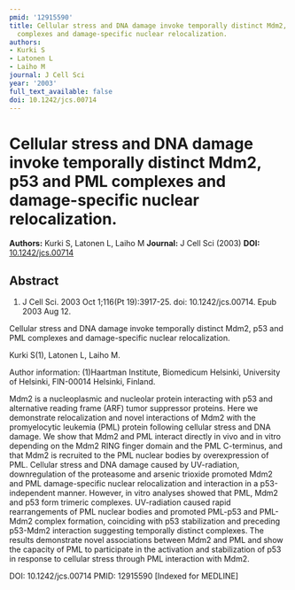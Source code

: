 ```yaml
---
pmid: '12915590'
title: Cellular stress and DNA damage invoke temporally distinct Mdm2, p53 and PML
  complexes and damage-specific nuclear relocalization.
authors:
- Kurki S
- Latonen L
- Laiho M
journal: J Cell Sci
year: '2003'
full_text_available: false
doi: 10.1242/jcs.00714
---
```


# Cellular stress and DNA damage invoke temporally distinct Mdm2, p53 and PML complexes and damage-specific nuclear relocalization.
**Authors:** Kurki S, Latonen L, Laiho M
**Journal:** J Cell Sci (2003)
**DOI:** [10.1242/jcs.00714](https://doi.org/10.1242/jcs.00714)

## Abstract

1. J Cell Sci. 2003 Oct 1;116(Pt 19):3917-25. doi: 10.1242/jcs.00714. Epub 2003
Aug  12.

Cellular stress and DNA damage invoke temporally distinct Mdm2, p53 and PML 
complexes and damage-specific nuclear relocalization.

Kurki S(1), Latonen L, Laiho M.

Author information:
(1)Haartman Institute, Biomedicum Helsinki, University of Helsinki, FIN-00014 
Helsinki, Finland.

Mdm2 is a nucleoplasmic and nucleolar protein interacting with p53 and 
alternative reading frame (ARF) tumor suppressor proteins. Here we demonstrate 
relocalization and novel interactions of Mdm2 with the promyelocytic leukemia 
(PML) protein following cellular stress and DNA damage. We show that Mdm2 and 
PML interact directly in vivo and in vitro depending on the Mdm2 RING finger 
domain and the PML C-terminus, and that Mdm2 is recruited to the PML nuclear 
bodies by overexpression of PML. Cellular stress and DNA damage caused by 
UV-radiation, downregulation of the proteasome and arsenic trioxide promoted 
Mdm2 and PML damage-specific nuclear relocalization and interaction in a 
p53-independent manner. However, in vitro analyses showed that PML, Mdm2 and p53 
form trimeric complexes. UV-radiation caused rapid rearrangements of PML nuclear 
bodies and promoted PML-p53 and PML-Mdm2 complex formation, coinciding with p53 
stabilization and preceding p53-Mdm2 interaction suggesting temporally distinct 
complexes. The results demonstrate novel associations between Mdm2 and PML and 
show the capacity of PML to participate in the activation and stabilization of 
p53 in response to cellular stress through PML interaction with Mdm2.

DOI: 10.1242/jcs.00714
PMID: 12915590 [Indexed for MEDLINE]
